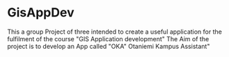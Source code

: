GisAppDev
=========
This a group Project of three intended to create a useful application for 
the fulfilment of the course "GIS Application development"
The Aim of the project is to develop an App called "OKA" Otaniemi Kampus Assistant"
